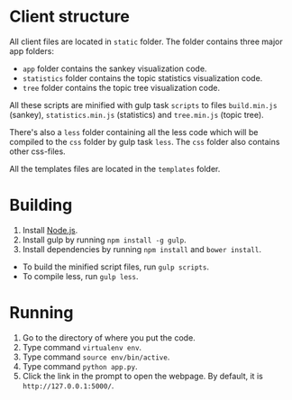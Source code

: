# Client structure

All client files are located in `static` folder. The folder contains three major app folders:

* `app` folder contains the sankey visualization code.
* `statistics` folder contains the topic statistics visualization code.
* `tree` folder contains the topic tree visualization code.

All these scripts are minified with gulp task `scripts` to files `build.min.js` (sankey), `statistics.min.js` (statistics) and `tree.min.js` (topic tree).

There's also a `less` folder containing all the less code which will be compiled to the `css` folder by gulp task `less`. The `css` folder also contains other css-files.

All the templates files are located in the `templates` folder.

# Building

1. Install [Node.js](https://nodejs.org/en/).
2. Install gulp by running `npm install -g gulp`.
3. Install dependencies by running `npm install` and `bower install`.

* To build the minified script files, run `gulp scripts`.
* To compile less, run `gulp less`.

# Running

1. Go to the directory of where you put the code.
2. Type command `virtualenv env`.
3. Type command `source env/bin/active`.
4. Type command `python app.py`.
5. Click the link in the prompt to open the webpage. By default, it is `http://127.0.0.1:5000/`.
